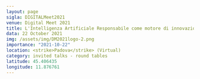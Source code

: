 ```yaml
---
layout: page
sigla: DIGITALMeet2021 
venue: Digital Meet 2021
title: L'Intelligenza Artificiale Responsabile come motore di innovazione nella società e nell'industria
data: 22 October 2021
img: /assets/img/DM2021logo-2.png
importance: "2021-10-22"
location: <strike>Padova</strike> (Virtual)
category: invited talks - round tables
latitude: 45.406435
longitude: 11.876761
---
```

